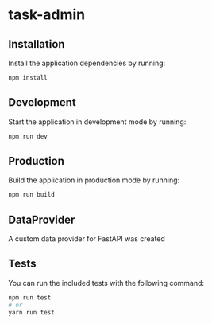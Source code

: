 # task-admin

## Installation

Install the application dependencies by running:

```sh
npm install
```

## Development

Start the application in development mode by running:

```sh
npm run dev
```

## Production

Build the application in production mode by running:

```sh
npm run build
```

## DataProvider

A custom data provider for FastAPI was created

## Tests

You can run the included tests with the following command:

```sh
npm run test
# or
yarn run test
```
